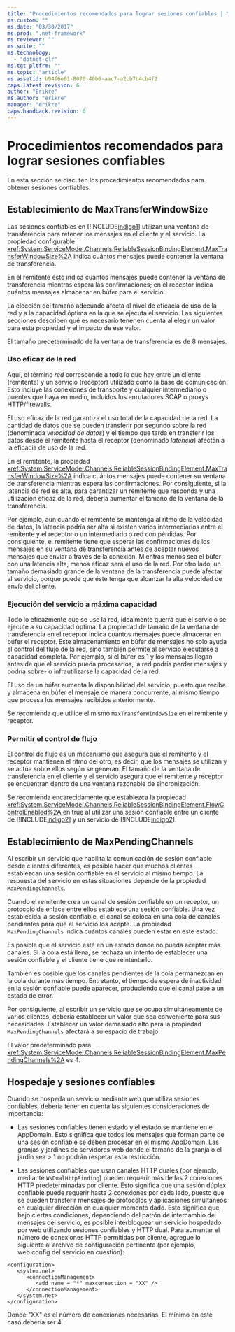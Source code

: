 ```yaml
---
title: "Procedimientos recomendados para lograr sesiones confiables | Microsoft Docs"
ms.custom: ""
ms.date: "03/30/2017"
ms.prod: ".net-framework"
ms.reviewer: ""
ms.suite: ""
ms.technology: 
  - "dotnet-clr"
ms.tgt_pltfrm: ""
ms.topic: "article"
ms.assetid: b94f6e01-8070-40b6-aac7-a2cb7b4cb4f2
caps.latest.revision: 6
author: "Erikre"
ms.author: "erikre"
manager: "erikre"
caps.handback.revision: 6
---
```

# Procedimientos recomendados para lograr sesiones confiables
En esta sección se discuten los procedimientos recomendados para obtener sesiones confiables.  
  
## Establecimiento de MaxTransferWindowSize  
 Las sesiones confiables en [!INCLUDE[indigo1](../../../../includes/indigo1-md.md)] utilizan una ventana de transferencia para retener los mensajes en el cliente y el servicio.  La propiedad configurable <xref:System.ServiceModel.Channels.ReliableSessionBindingElement.MaxTransferWindowSize%2A> indica cuántos mensajes puede contener la ventana de transferencia.  
  
 En el remitente esto indica cuántos mensajes puede contener la ventana de transferencia mientras espera las confirmaciones; en el receptor indica cuántos mensajes almacenar en búfer para el servicio.  
  
 La elección del tamaño adecuado afecta al nivel de eficacia de uso de la red y a la capacidad óptima en la que se ejecuta el servicio.  Las siguientes secciones describen qué es necesario tener en cuenta al elegir un valor para esta propiedad y el impacto de ese valor.  
  
 El tamaño predeterminado de la ventana de transferencia es de 8 mensajes.  
  
### Uso eficaz de la red  
 Aquí, el término *red* corresponde a todo lo que hay entre un cliente \(remitente\) y un servicio \(receptor\) utilizado como la base de comunicación.  Esto incluye las conexiones de transporte y cualquier intermediario o puentes que haya en medio, incluidos los enrutadores SOAP o proxys HTTP\/firewalls.  
  
 El uso eficaz de la red garantiza el uso total de la capacidad de la red.  La cantidad de datos que se pueden transferir por segundo sobre la red \(denominada *velocidad de datos*\) y el tiempo que tarda en transferir los datos desde el remitente hasta el receptor \(denominado *latencia*\) afectan a la eficacia de uso de la red.  
  
 En el remitente, la propiedad <xref:System.ServiceModel.Channels.ReliableSessionBindingElement.MaxTransferWindowSize%2A> indica cuántos mensajes puede contener su ventana de transferencia mientras espera las confirmaciones.  Por consiguiente, si la latencia de red es alta, para garantizar un remitente que responda y una utilización eficaz de la red, debería aumentar el tamaño de la ventana de la transferencia.  
  
 Por ejemplo, aun cuando el remitente se mantenga al ritmo de la velocidad de datos, la latencia podría ser alta si existen varios intermediarios entre el remitente y el receptor o un intermediario o red con pérdidas.  Por consiguiente, el remitente tiene que esperar las confirmaciones de los mensajes en su ventana de transferencia antes de aceptar nuevos mensajes que enviar a través de la conexión.  Mientras menos sea el búfer con una latencia alta, menos eficaz será el uso de la red.  Por otro lado, un tamaño demasiado grande de la ventana de la transferencia puede afectar al servicio, porque puede que éste tenga que alcanzar la alta velocidad de envío del cliente.  
  
### Ejecución del servicio a máxima capacidad  
 Todo lo eficazmente que se use la red, idealmente querrá que el servicio se ejecute a su capacidad óptima.  La propiedad de tamaño de la ventana de transferencia en el receptor indica cuántos mensajes puede almacenar en búfer el receptor.  Este almacenamiento en búfer de mensajes no solo ayuda al control del flujo de la red, sino también permite al servicio ejecutarse a capacidad completa.  Por ejemplo, si el búfer es 1 y los mensajes llegan antes de que el servicio pueda procesarlos, la red podría perder mensajes y podría sobre\- o infrautilizarse la capacidad de la red.  
  
 El uso de un búfer aumenta la disponibilidad del servicio, puesto que recibe y almacena en búfer el mensaje de manera concurrente, al mismo tiempo que procesa los mensajes recibidos anteriormente.  
  
 Se recomienda que utilice el mismo `MaxTransferWindowSize` en el remitente y receptor.  
  
### Permitir el control de flujo  
 El control de flujo es un mecanismo que asegura que el remitente y el receptor mantienen el ritmo del otro, es decir, que los mensajes se utilizan y se actúa sobre ellos según se generan.  El tamaño de la ventana de transferencia en el cliente y el servicio asegura que el remitente y receptor se encuentran dentro de una ventana razonable de sincronización.  
  
 Se recomienda encarecidamente que establezca la propiedad <xref:System.ServiceModel.Channels.ReliableSessionBindingElement.FlowControlEnabled%2A> en true al utilizar una sesión confiable entre un cliente de [!INCLUDE[indigo2](../../../../includes/indigo2-md.md)] y un servicio de [!INCLUDE[indigo2](../../../../includes/indigo2-md.md)].  
  
## Establecimiento de MaxPendingChannels  
 Al escribir un servicio que habilita la comunicación de sesión confiable desde clientes diferentes, es posible hacer que muchos clientes establezcan una sesión confiable en el servicio al mismo tiempo.  La respuesta del servicio en estas situaciones depende de la propiedad `MaxPendingChannels`.  
  
 Cuando el remitente crea un canal de sesión confiable en un receptor, un protocolo de enlace entre ellos establece una sesión confiable.  Una vez establecida la sesión confiable, el canal se coloca en una cola de canales pendientes para que el servicio los acepte.  La propiedad `MaxPendingChannels` indica cuántos canales pueden estar en este estado.  
  
 Es posible que el servicio esté en un estado donde no pueda aceptar más canales.  Si la cola está llena, se rechaza un intento de establecer una sesión confiable y el cliente tiene que reintentarlo.  
  
 También es posible que los canales pendientes de la cola permanezcan en la cola durante más tiempo.  Entretanto, el tiempo de espera de inactividad en la sesión confiable puede aparecer, produciendo que el canal pase a un estado de error.  
  
 Por consiguiente, al escribir un servicio que se ocupa simultáneamente de varios clientes, debería establecer un valor que sea conveniente para sus necesidades.  Establecer un valor demasiado alto para la propiedad `MaxPendingChannels` afectará a su espacio de trabajo.  
  
 El valor predeterminado para <xref:System.ServiceModel.Channels.ReliableSessionBindingElement.MaxPendingChannels%2A> es 4.  
  
## Hospedaje y sesiones confiables  
 Cuando se hospeda un servicio mediante web que utiliza sesiones confiables, debería tener en cuenta las siguientes consideraciones de importancia:  
  
-   Las sesiones confiables tienen estado y el estado se mantiene en el AppDomain.  Esto significa que todos los mensajes que forman parte de una sesión confiable se deben procesar en el mismo AppDomain.  Las granjas y jardines de servidores web donde el tamaño de la granja o el jardín sea \> 1 no podrán respetar esta restricción.  
  
-   Las sesiones confiables que usan canales HTTP duales \(por ejemplo, mediante `WsDualHttpBinding`\) pueden requerir más de las 2 conexiones HTTP predeterminadas por cliente.  Esto significa que una sesión dúplex confiable puede requerir hasta 2 conexiones por cada lado, puesto que se pueden transferir mensajes de protocolos y aplicaciones simultáneos en cualquier dirección en cualquier momento dado.  Esto significa que, bajo ciertas condiciones, dependiendo del patrón de intercambio de mensajes del servicio, es posible interbloquear un servicio hospedado por web utilizando sesiones confiables y HTTP dual.  Para aumentar el número de conexiones HTTP permitidas por cliente, agregue lo siguiente al archivo de configuración pertinente \(por ejemplo, web.config del servicio en cuestión\):  
  
```  
<configuration>  
   <system.net>  
      <connectionManagement>  
         <add name = "*" maxconnection = "XX" />  
      </connectionManagement>  
   </system.net>  
</configuration>  
```  
  
 Donde "XX" es el número de conexiones necesarias.  El mínimo en este caso debería ser 4.